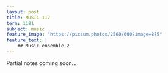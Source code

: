 ```yaml
---
layout: post
title: MUSIC 117
term: 1181
subject: music
feature_image: "https://picsum.photos/2560/600?image=875"
feature_text: |
    ## Music ensemble 2
---
```


Partial notes coming soon...
